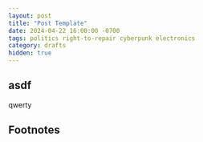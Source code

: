 ```yaml
---
layout: post
title: "Post Template"
date: 2024-04-22 16:00:00 -0700
tags: politics right-to-repair cyberpunk electronics
category: drafts
hidden: true
--- 
```


## asdf 
qwerty

## Footnotes
